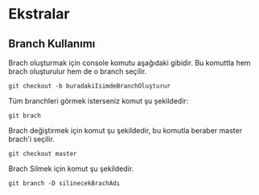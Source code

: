 # Ekstralar

## Branch Kullanımı

Brach oluşturmak için console komutu aşağıdaki gibidir. Bu komuttla hem brach oluşturulur hem de o branch seçilir.
```
git checkout -b buradakiIsimdeBranchOluşturur
```
Tüm branchleri görmek isterseniz komut şu şekildedir:

```
git brach
```
Brach değiştirmek için komut şu şekildedir, bu komutla beraber master brach'i seçilir.


```
git checkout master
```

Brach Silmek için komut şu şekildedir.

```
git branch -D silinecekBrachAdı
```